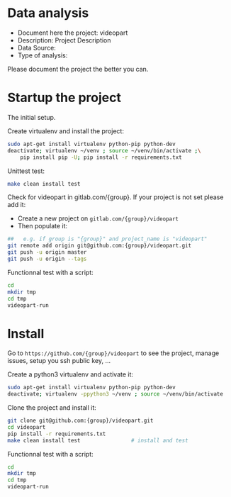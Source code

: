 # Data analysis
- Document here the project: videopart
- Description: Project Description
- Data Source:
- Type of analysis:

Please document the project the better you can.

# Startup the project

The initial setup.

Create virtualenv and install the project:
```bash
sudo apt-get install virtualenv python-pip python-dev
deactivate; virtualenv ~/venv ; source ~/venv/bin/activate ;\
    pip install pip -U; pip install -r requirements.txt
```

Unittest test:
```bash
make clean install test
```

Check for videopart in gitlab.com/{group}.
If your project is not set please add it:

- Create a new project on `gitlab.com/{group}/videopart`
- Then populate it:

```bash
##   e.g. if group is "{group}" and project_name is "videopart"
git remote add origin git@github.com:{group}/videopart.git
git push -u origin master
git push -u origin --tags
```

Functionnal test with a script:

```bash
cd
mkdir tmp
cd tmp
videopart-run
```

# Install

Go to `https://github.com/{group}/videopart` to see the project, manage issues,
setup you ssh public key, ...

Create a python3 virtualenv and activate it:

```bash
sudo apt-get install virtualenv python-pip python-dev
deactivate; virtualenv -ppython3 ~/venv ; source ~/venv/bin/activate
```

Clone the project and install it:

```bash
git clone git@github.com:{group}/videopart.git
cd videopart
pip install -r requirements.txt
make clean install test                # install and test
```
Functionnal test with a script:

```bash
cd
mkdir tmp
cd tmp
videopart-run
```
